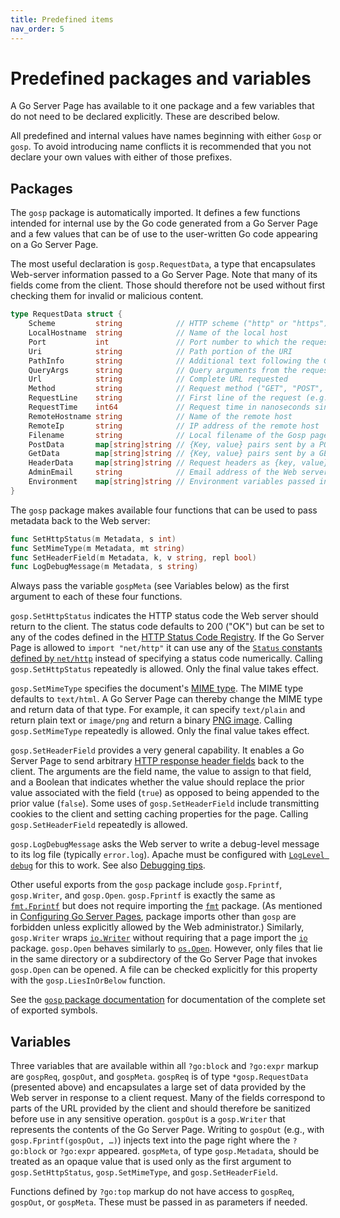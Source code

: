 ```yaml
---
title: Predefined items
nav_order: 5
---
```


Predefined packages and variables
=================================

A Go Server Page has available to it one package and a few variables that do not need to be declared explicitly.  These are described below.

All predefined and internal values have names beginning with either `Gosp` or `gosp`.  To avoid introducing name conflicts it is recommended that you not declare your own values with either of those prefixes.

Packages
--------

The `gosp` package is automatically imported.  It defines a few functions intended for internal use by the Go code generated from a Go Server Page and a few values that can be of use to the user-written Go code appearing on a Go Server Page.

The most useful declaration is `gosp.RequestData`, a type that encapsulates Web-server information passed to a Go Server Page.  Note that many of its fields come from the client.  Those should therefore not be used without first checking them for invalid or malicious content.
```go
type RequestData struct {
	Scheme         string            // HTTP scheme ("http" or "https")
	LocalHostname  string            // Name of the local host
	Port           int               // Port number to which the request was issued
	Uri            string            // Path portion of the URI
	PathInfo       string            // Additional text following the Gosp filename
	QueryArgs      string            // Query arguments from the request
	Url            string            // Complete URL requested
	Method         string            // Request method ("GET", "POST", etc.)
	RequestLine    string            // First line of the request (e.g., "GET / HTTP/1.1")
	RequestTime    int64             // Request time in nanoseconds since the Unix epoch
	RemoteHostname string            // Name of the remote host
	RemoteIp       string            // IP address of the remote host
	Filename       string            // Local filename of the Gosp page
	PostData       map[string]string // {Key, value} pairs sent by a POST request
	GetData        map[string]string // {Key, value} pairs sent by a GET request (parsed version of QueryArgs)
	HeaderData     map[string]string // Request headers as {key, value} pairs
	AdminEmail     string            // Email address of the Web server administrator
	Environment    map[string]string // Environment variables passed in from the server
}
```

The `gosp` package makes available four functions that can be used to pass metadata back to the Web server:
```go
func SetHttpStatus(m Metadata, s int)
func SetMimeType(m Metadata, mt string)
func SetHeaderField(m Metadata, k, v string, repl bool)
func LogDebugMessage(m Metadata, s string)
```
Always pass the variable `gospMeta` (see Variables below) as the first argument to each of these four functions.

`gosp.SetHttpStatus` indicates the HTTP status code the Web server should return to the client.  The status code defaults to 200 ("OK") but can be set to any of the codes defined in the [HTTP Status Code Registry](https://www.iana.org/assignments/http-status-codes/http-status-codes.xhtml).  If the Go Server Page is allowed to `import "net/http"` it can use any of the [`Status` constants defined by `net/http`](https://golang.org/pkg/net/http/#pkg-constants) instead of specifying a status code numerically.  Calling `gosp.SetHttpStatus` repeatedly is allowed.  Only the final value takes effect.

`gosp.SetMimeType` specifies the document's [MIME type](https://en.wikipedia.org/wiki/Media_type).  The MIME type defaults to `text/html`.  A Go Server Page can thereby change the MIME type and return data of that type.  For example, it can specify `text/plain` and return plain text or `image/png` and return a binary [PNG image](https://en.wikipedia.org/wiki/Portable_Network_Graphics).  Calling `gosp.SetMimeType` repeatedly is allowed.  Only the final value takes effect.

`gosp.SetHeaderField` provides a very general capability.  It enables a Go Server Page to send arbitrary [HTTP response header fields](https://en.wikipedia.org/wiki/List_of_HTTP_header_fields#Standard_response_fields) back to the client.  The arguments are the field name, the value to assign to that field, and a Boolean that indicates whether the value should replace the prior value associated with the field (`true`) as opposed to being appended to the prior value (`false`).  Some uses of `gosp.SetHeaderField` include transmitting cookies to the client and setting caching properties for the page.  Calling `gosp.SetHeaderField` repeatedly is allowed.

`gosp.LogDebugMessage` asks the Web server to write a debug-level message to its log file (typically `error.log`).  Apache must be configured with [`LogLevel debug`](https://httpd.apache.org/docs/current/mod/core.html#loglevel) for this to work.  See also [Debugging tips](debugging.md).

Other useful exports from the `gosp` package include `gosp.Fprintf`, `gosp.Writer`, and `gosp.Open`.  `gosp.Fprintf` is exactly the same as [`fmt.Fprintf`](https://golang.org/pkg/fmt/#Fprintf) but does not require importing the [`fmt`](https://golang.org/pkg/fmt) package.  (As mentioned in [Configuring Go Server Pages](configure.md), package imports other than `gosp` are forbidden unless explicitly allowed by the Web administrator.)  Similarly, `gosp.Writer` wraps [`io.Writer`](https://golang.org/pkg/io/#Writer) without requiring that a page import the [`io`](https://golang.org/pkg/io) package.  `gosp.Open` behaves similarly to [`os.Open`](https://golang.org/pkg/os/#Open).  However, only files that lie in the same directory or a subdirectory of the Go Server Page that invokes `gosp.Open` can be opened.  A file can be checked explicitly for this property with the `gosp.LiesInOrBelow` function.

See the [`gosp` package documentation](https://godoc.org/github.com/spakin/gosp/tools/src/gosp) for documentation of the complete set of exported symbols.

Variables
---------

Three variables that are available within all `?go:block` and `?go:expr` markup are `gospReq`, `gospOut`, and `gospMeta`.  `gospReq` is of type `*gosp.RequestData` (presented above) and encapsulates a large set of data provided by the Web server in response to a client request.  Many of the fields correspond to parts of the URL provided by the client and should therefore be sanitized before use in any sensitive operation.  `gospOut` is a `gosp.Writer` that represents the contents of the Go Server Page.  Writing to `gospOut` (e.g., with `gosp.Fprintf(gospOut, …)`) injects text into the page right where the `?go:block` or `?go:expr` appeared.  `gospMeta`, of type `gosp.Metadata`, should be treated as an opaque value that is used only as the first argument to `gosp.SetHttpStatus`, `gosp.SetMimeType`, and `gosp.SetHeaderField`.

Functions defined by `?go:top` markup do not have access to `gospReq`, `gospOut`, or `gospMeta`.  These must be passed in as parameters if needed.
